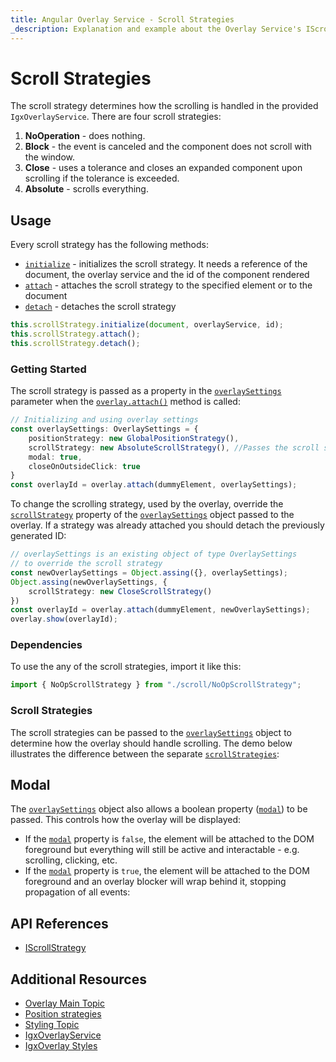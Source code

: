 ```yaml
---
title: Angular Overlay Service - Scroll Strategies
_description: Explanation and example about the Overlay Service's IScrollStrategy interface and the classes that implement it.
---
```


# Scroll Strategies

The scroll strategy determines how the scrolling is handled in the provided `IgxOverlayService`. There are four scroll strategies:
1. **NoOperation** - does nothing. 
2. **Block** - the event is canceled and the component does not scroll with the window.
3. **Close** - uses a tolerance and closes an expanded component upon scrolling if the tolerance is exceeded.
4. **Absolute** - scrolls everything.

## Usage

Every scroll strategy has the following methods:
 - [`initialize`]({environment:angularApiUrl}/interfaces/iscrollstrategy.html#initialize) - initializes the scroll strategy. It needs a reference of the document, the overlay service and the id of the component rendered
 - [`attach`]({environment:angularApiUrl}/interfaces/iscrollstrategy.html#attach) - attaches the scroll strategy to the specified element or to the document
 - [`detach`]({environment:angularApiUrl}/interfaces/iscrollstrategy.html#detach) - detaches the scroll strategy

```typescript
this.scrollStrategy.initialize(document, overlayService, id);
this.scrollStrategy.attach();
this.scrollStrategy.detach();
```
<div class="divider--half"></div>

### Getting Started
The scroll strategy is passed as a property in the [`overlaySettings`]({environment:angularApiUrl}/interfaces/overlaysettings.html) parameter when the [`overlay.attach()`]({environment:angularApiUrl}/classes/igxoverlayservice.html#attach) method is called:
```typescript
// Initializing and using overlay settings
const overlaySettings: OverlaySettings = {
    positionStrategy: new GlobalPositionStrategy(),
    scrollStrategy: new AbsoluteScrollStrategy(), //Passes the scroll strategy
    modal: true,
    closeOnOutsideClick: true
}
const overlayId = overlay.attach(dummyElement, overlaySettings); 
``` 
<div class="divider"></div>

To change the scrolling strategy, used by the overlay, override the [`scrollStrategy`]({environment:angularApiUrl}/interfaces/iscrollstrategy.html) property of the [`overlaySettings`]({environment:angularApiUrl}/interfaces/overlaysettings.html) object passed to the overlay. If a strategy was already attached you should detach the previously generated ID:
```typescript
// overlaySettings is an existing object of type OverlaySettings
// to override the scroll strategy
const newOverlaySettings = Object.assing({}, overlaySettings);
Object.assing(newOverlaySettings, {
    scrollStrategy: new CloseScrollStrategy()
})
const overlayId = overlay.attach(dummyElement, newOverlaySettings);
overlay.show(overlayId);
```
<div class="divider--half"></div>

### Dependencies

To use the any of the scroll strategies, import it like this:

```typescript
import { NoOpScrollStrategy } from "./scroll/NoOpScrollStrategy";
```

### Scroll Strategies
The scroll strategies can be passed to the [`overlaySettings`]({environment:angularApiUrl}/interfaces/overlaysettings.html) object to determine how the overlay should handle scrolling.
The demo below illustrates the difference between the separate [`scrollStrategies`]({environment:angularApiUrl}/interfaces/iscrollstrategy.html):

<code-view style="height: 400px" 
           data-demos-base-url="{environment:demosBaseUrl}" 
           iframe-src="{environment:demosBaseUrl}/interactions/overlay-scroll-sample-2/" >
</code-view>

<div class="divider--half"></div>

## Modal
The [`overlaySettings`]({environment:angularApiUrl}/interfaces/overlaysettings.html) object also allows a boolean property ([`modal`]({environment:angularApiUrl}/interfaces/overlaysettings.html#modal)) to be passed. This controls how the overlay will be displayed:
- If the [`modal`]({environment:angularApiUrl}/interfaces/overlaysettings.html#modal) property is `false`, the element will be attached to the DOM foreground but everything will still be active and interactable - e.g. scrolling, clicking, etc.
- If the [`modal`]({environment:angularApiUrl}/interfaces/overlaysettings.html#modal) property is `true`, the element will be attached to the DOM foreground and an overlay blocker will wrap behind it, stopping propagation of all events:


<code-view style="height: 400px" 
           data-demos-base-url="{environment:demosBaseUrl}" 
           iframe-src="{environment:demosBaseUrl}/interactions/overlay-scroll-sample-1/" >
</code-view>

<div class="divider--half"></div>

## API References
* [IScrollStrategy]({environment:angularApiUrl}/interfaces/iscrollstrategy.html)

## Additional Resources
* [Overlay Main Topic](overlay.md)
* [Position strategies](overlay-position.md)
* [Styling Topic](overlay-styling.md)
* [IgxOverlayService]({environment:angularApiUrl}/classes/igxoverlayservice.html)
* [IgxOverlay Styles]({environment:sassApiUrl}/themes#function-overlay-theme)
